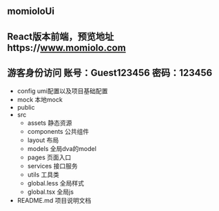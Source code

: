 ## momioloUi
## React版本前端，预览地址https://www.momiolo.com
## 游客身份访问  账号：Guest123456  密码：123456

- config  umi配置以及项目基础配置
- mock 本地mock
- public 
- src
  - assets 静态资源
  - components 公共组件
  - layout 布局
  - models 全局dva的model 
  - pages 页面入口
  - services 接口服务
  - utils 工具类
  - global.less 全局样式
  - global.tsx 全局js
- README.md 项目说明文档





